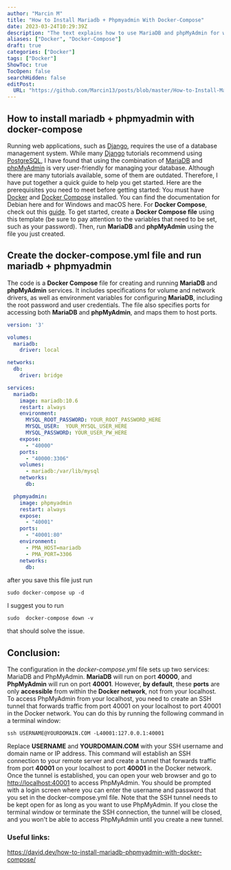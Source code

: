 ```yaml
---
author: "Marcin M"
title: "How to Install Mariadb + Phpmyadmin With Docker-Compose"
date: 2023-03-24T10:29:39Z
description: "The text explains how to use MariaDB and phpMyAdmin for web application management with Docker-Compose."
aliases: ["Docker", "Docker-Compose"]
draft: true
categories: ["Docker"]
tags: ["Docker"]
ShowToc: true
TocOpen: false
searchHidden: false
editPost:
  URL: "https://github.com/Marcin13/posts/blob/master/How-to-Install-Mariadb-+-Phpmyadmin-With-Docker---Compose.md"
---
```

## How to install mariadb + phpmyadmin with docker-compose
Running web applications, such as [Django](https://www.djangoproject.com/), requires the use of a database management system. 
While many [Django](https://www.djangoproject.com/) tutorials recommend using [PostgreSQL](https://www.postgresql.org/),
I have found that using the combination of [MariaDB](https://mariadb.com/) and [phpMyAdmin](https://www.phpmyadmin.net/) 
is very user-friendly for managing your database.
Although there are many tutorials available, some of them are outdated. Therefore, 
I have put together a quick guide to help you get started. Here are the prerequisites you need to meet before getting started:
You must have [Docker](https://www.docker.com/) and [Docker Compose](https://docs.docker.com/compose/) installed. You can find the documentation for Debian here and for Windows and macOS here. 
For **Docker Compose**, check out this [guide](https://docs.docker.com/compose/install/linux/).
To get started, create a **Docker Compose file** using this template (be sure to pay attention to the variables that need 
to be set, such as your password). Then, run **MariaDB** and **phpMyAdmin** using the file you just created.

## Create the docker-compose.yml file and run mariadb + phpmyadmin
The code is a **Docker Compose** file for creating and running **MariaDB** and **phpMyAdmin** services. 
It includes specifications for volume and network drivers, as well as environment variables for configuring **MariaDB**, 
including the root password and user credentials. The file also specifies ports for accessing 
both **MariaDB** and **phpMyAdmin**, and maps them to host ports.

```yaml
version: '3'

volumes:
  mariadb:
    driver: local

networks:
  db:
    driver: bridge

services:
  mariadb:
    image: mariadb:10.6
    restart: always
    environment:
      MYSQL_ROOT_PASSWORD: YOUR_ROOT_PASSWORD_HERE
      MYSQL_USER:  YOUR_MYSQL_USER_HERE
      MYSQL_PASSWORD: YOUR_USER_PW_HERE
    expose:
      - "40000"
    ports:
      - "40000:3306"
    volumes:
      - mariadb:/var/lib/mysql
    networks:
      db:

  phpmyadmin:
    image: phpmyadmin
    restart: always
    expose:
      - "40001"
    ports:
      - "40001:80"
    environment:
      - PMA_HOST=mariadb
      - PMA_PORT=3306
    networks:
      db:
```
after you save this file just run

```shell
sudo docker-compose up -d
```
I suggest you to run
```shell
sudo  docker-compose down -v
```
that should solve the issue.

## Conclusion:
The configuration in the _docker-compose.yml_ file sets up two services: MariaDB and PhpMyAdmin. **MariaDB** will run on port 
**40000**, and **PhpMyAdmin** will run on port **40001**. However, **by default**, these **ports** are only **accessible** from within the **Docker network**, not from your localhost.
To access PhpMyAdmin from your localhost, you need to create an SSH tunnel that forwards traffic from port 40001 on your 
localhost to port 40001 in the Docker network. You can do this by running the following command in a terminal window:
```shell
ssh USERNAME@YOURDOMAIN.COM -L40001:127.0.0.1:40001
```
Replace **USERNAME** and **YOURDOMAIN.COM** with your SSH username and domain name or IP address. This command will establish an
SSH connection to your remote server and create a tunnel that forwards traffic from port **40001** on your localhost to port
**40001** in the Docker network.
Once the tunnel is established, you can open your web browser and go to [http://localhost:40001](http://localhost:40001) to access PhpMyAdmin. 
You should be prompted with a login screen where you can enter the username and password that you set in the docker-compose.yml file.
Note that the SSH tunnel needs to be kept open for as long as you want to use PhpMyAdmin. 
If you close the terminal window or terminate the SSH connection, the tunnel will be closed, and you won't be able to 
access PhpMyAdmin until you create a new tunnel.



[//]:(![Screenshot.png]&#40;http://marcinmitruk.link/img/How-to-Install-Mariadb-+-Phpmyadmin-With-Docker---Compose/Screenshot1.png&#41;)






### Useful links:
https://david.dev/how-to-install-mariadb-phpmyadmin-with-docker-compose/

